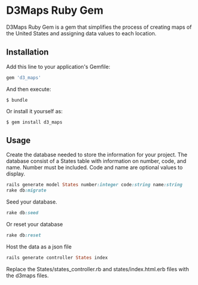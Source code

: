 # D3Maps Ruby Gem

D3Maps Ruby Gem is a gem that simplifies the process of creating maps of the United States and assigning data values to each location.

## Installation

Add this line to your application's Gemfile:

```ruby
gem 'd3_maps'
```

And then execute:

    $ bundle

Or install it yourself as:

    $ gem install d3_maps

## Usage

Create the database needed to store the information for your project. The database consist of a States table with information on number, code, and name. Number must be included. Code and name are optional values to display.

```ruby
rails generate model States number:integer code:string name:string
rake db:migrate
```

Seed your database.
```ruby
rake db:seed
```
Or reset your database
```ruby
rake db:reset
```

Host the data as a json file
```ruby
rails generate controller States index
```
Replace the States/states_controller.rb and states/index.html.erb files with the d3maps files.
